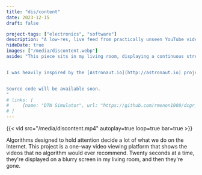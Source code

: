 ```yaml
---
title: "dis/content"
date: 2023-12-15
draft: false

project-tags: ["electronics", "software"]
description: "A low-res, live feed from practically unseen YouTube videos."
hideDate: true
images: ["/media/discontent.webp"]
aside: "This piece sits in my living room, displaying a continuous stream of videos that have close to zero views.


I was heavily inspired by the [Astronaut.io](http://astronaut.io) project, which runs in your browser.


Source code will be available soon.
"
# links: [
#     {name: "DTN Simulator", url: "https://github.com/rmenon1008/dcgr_simulation", icon: "github" },
# ]
---
```


{{< vid src="/media/discontent.mp4" autoplay=true loop=true bar=true >}}

Algorithms designed to hold attention decide a lot of what we do on the Internet. This project is a one-way video viewing platform that shows the videos that no algorithm would ever recommend. Twenty seconds at a time, they're displayed on a blurry screen in my living room, and then they're gone.
